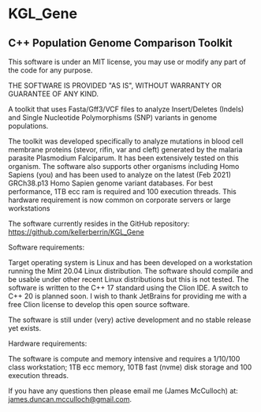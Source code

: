 KGL_Gene
========

C++ Population Genome Comparison Toolkit
----------------------------------------

This software is under an MIT license, you may use or modify any part of the code for any purpose.

THE SOFTWARE IS PROVIDED "AS IS", WITHOUT WARRANTY OR GUARANTEE OF ANY KIND.

A toolkit that uses Fasta/Gff3/VCF files to analyze Insert/Deletes (Indels) and Single Nucleotide Polymorphisms (SNP)
variants in genome populations.

The toolkit was developed specifically to analyze mutations in blood cell 
membrane proteins (stevor, rifin, var and cleft) generated by the malaria parasite Plasmodium
Falciparum. It has been extensively tested on this organism. The software also supports other 
organisms including Homo Sapiens (you) and has been used to analyze on the latest (Feb 2021) 
GRCh38.p13 Homo Sapien genome variant databases. For best performance, 1TB ecc ram is required 
and 100 execution threads. 
This hardware requirement is now common on corporate servers or large workstations
  

The software currently resides in the GitHub repository:
https://github.com/kellerberrin/KGL_Gene

Software requirements:

Target operating system is Linux and has been developed on a workstation 
running the Mint 20.04 Linux distribution. The software should compile and be usable under 
other recent Linux distributions but this is not tested.
The software is written to the C++ 17 standard using the Clion IDE.
A switch to C++ 20 is planned soon. I wish to thank JetBrains for providing me with 
a free Clion license to develop this open source software.

The software is still under (very) active development and no stable release yet exists.

Hardware requirements:

The software is compute and memory intensive and requires a 1/10/100 class workstation; 
1TB ecc memory, 10TB fast (nvme) disk storage and 100 execution threads. 


If you have any questions then please email me
(James McCulloch) at: james.duncan.mcculloch@gmail.com.



